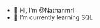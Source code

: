 - 👋 Hi, I’m @Nathanmrl
- 🌱 I’m currently learning SQL
  

<!---
Nathanmrl/Nathanmrl is a ✨ special ✨ repository because its `README.md` (this file) appears on your GitHub profile.
You can click the Preview link to take a look at your changes.
--->
